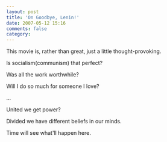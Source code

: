 ```yaml
---
layout: post
title: 'On Goodbye, Lenin!'
date: 2007-05-12 15:16
comments: false
category: 
---
```

    

This movie is, rather than great, just a little thought-provoking.  
  
Is socialism(communism) that perfect?  

Was all the work worthwhile?  

Will I do so much for someone I love?  

...  
  
United we get power?  

Divided we have different beliefs in our minds.  
  
Time will see what'll happen here.  

